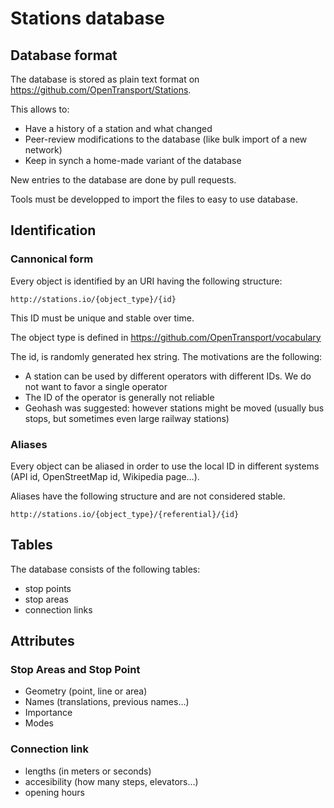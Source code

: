 # Stations database

## Database format

The database is stored as plain text format on https://github.com/OpenTransport/Stations.

This allows to:

* Have a history of a station and what changed
* Peer-review modifications to the database (like bulk import of a new network)
* Keep in synch a home-made variant of the database

New entries to the database are done by pull requests.

Tools must be developped to import the files to easy to use database.

## Identification

### Cannonical form

Every object is identified by an URI having the following structure:

    http://stations.io/{object_type}/{id}

This ID must be unique and stable over time.

The object type is defined in https://github.com/OpenTransport/vocabulary

The id, is randomly generated hex string. The motivations are the following:

* A station can be used by different operators with different IDs. We do not want to favor a single operator
* The ID of the operator is generally not reliable
* Geohash was suggested: however stations might be moved (usually bus stops, but sometimes even large railway stations)

### Aliases

Every object can be aliased in order to use the local ID in different systems (API id, OpenStreetMap id, Wikipedia page…).

Aliases have the following structure and are not considered stable.

    http://stations.io/{object_type}/{referential}/{id}


## Tables

The database consists of the following tables:

* stop points
* stop areas
* connection links

## Attributes

### Stop Areas and Stop Point

* Geometry (point, line or area)
* Names (translations, previous names…)
* Importance
* Modes


### Connection link

* lengths (in meters or seconds)
* accesibility (how many steps, elevators…)
* opening hours
